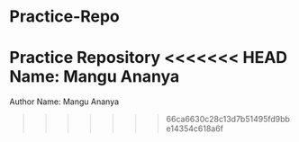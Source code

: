 # Practice-Repo
Practice Repository
<<<<<<< HEAD
Name: Mangu Ananya
=======
Author Name: Mangu Ananya
>>>>>>> 66ca6630c28c13d7b51495fd9bbe14354c618a6f
